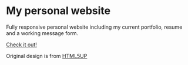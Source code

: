 # My personal website

Fully responsive personal website including my current portfolio, resume and a working message form.

[Check it out!](http://onnilukkarila.com/)

Original design is from [HTML5UP](https://html5up.net/)

